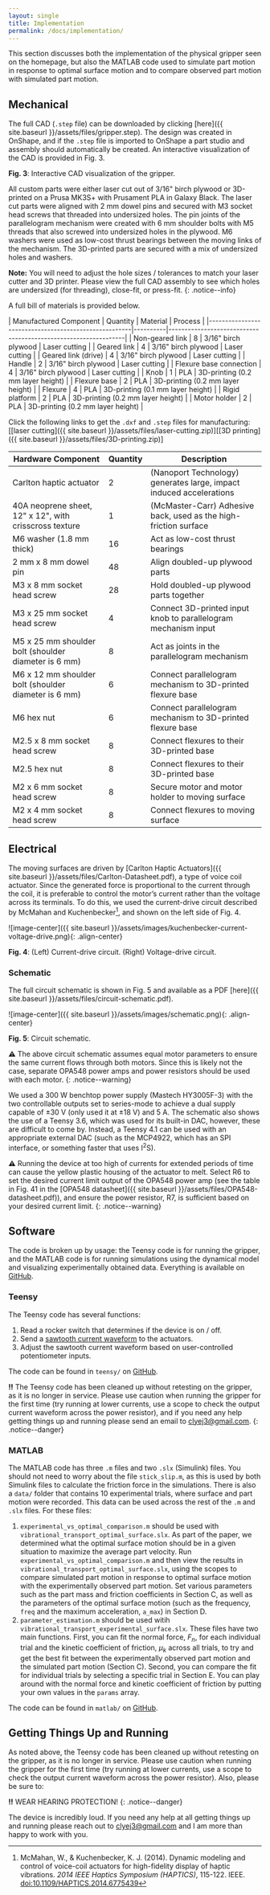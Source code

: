 ```yaml
---
layout: single
title: Implementation
permalink: /docs/implementation/
---
```


<script type="module" src="https://unpkg.com/@google/model-viewer/dist/model-viewer.min.js"></script>


This section discusses both the implementation of the physical gripper seen on the homepage, but also the MATLAB code used to simulate part motion in response to optimal surface motion and to compare observed part motion with simulated part motion.

## Mechanical

The full CAD (`.step` file) can be downloaded by clicking [here]({{ site.baseurl }}/assets/files/gripper.step). The design was created in OnShape, and if the `.step` file is imported to OnShape a part studio and assembly should automatically be created. An interactive visualization of the CAD is provided in Fig. 3.

<model-viewer 
  src="{{ site.baseurl }}/assets/models/Gripper.gltf" 
  alt="3D CAD model" 
  camera-controls 
  environment-image="{{ site.baseurl }}/assets/textures/qwantani_night_4k.hdr"
  shadow-intensity="0.9" 
  shadow-softness="0.5"
  exposure="0.4"
  tone-mapping="neutral"
  style="width: 100%; height: 500px;">
</model-viewer>
<span class="figure-caption"><strong>Fig. 3</strong>: Interactive CAD visualization of the gripper.</span>

All custom parts were either laser cut out of 3/16" birch plywood or 3D-printed on a Prusa MK3S+ with Prusament PLA in Galaxy Black. The laser cut parts were aligned with 2 mm dowel pins and secured with M3 socket head screws that threaded into undersized holes. The pin joints of the parallelogram mechanism were created with 6 mm shoulder bolts with M5 threads that also screwed into undersized holes in the plywood. M6 washers were used as low-cost thrust bearings between the moving links of the mechanism. The 3D-printed parts are secured with a mix of undersized holes and washers. 

**Note:** You will need to adjust the hole sizes / tolerances to match your laser cutter and 3D printer. Please view the full CAD assembly to see which holes are undersized (for threading), close-fit, or press-fit. 
{: .notice--info}

A full bill of materials is provided below.

| Manufactured Component                               | Quantity | Material            | Process                                  |
|------------------------------------------------------|----------|----------------------------------------------------------------|
| Non-geared link                                      |    8     | 3/16" birch plywood | Laser cutting                            |
| Geared link                                          |    4     | 3/16" birch plywood | Laser cutting                            |
| Geared link (drive)                                  |    4     | 3/16" birch plywood | Laser cutting                            |
| Handle                                               |    2     | 3/16" birch plywood | Laser cutting                            |
| Flexure base connection                              |    4     | 3/16" birch plywood | Laser cutting                            |
| Knob                                                 |    1     | PLA                 | 3D-printing (0.2 mm layer height)        |
| Flexure base                                         |    2     | PLA                 | 3D-printing (0.2 mm layer height)        |
| Flexure                                              |    4     | PLA                 | 3D-printing (0.1 mm layer height)        |
| Rigid platform                                       |    2     | PLA                 | 3D-printing (0.2 mm layer height)        |
| Motor holder                                         |    2     | PLA                 | 3D-printing (0.2 mm layer height)        |


Click the following links to get the `.dxf` and `.step` files for manufacturing: [[laser cutting]({{ site.baseurl }}/assets/files/laser-cutting.zip)][[3D printing]({{ site.baseurl }}/assets/files/3D-printing.zip)]


| Hardware Component                                       | Quantity | Description                                                       |
|----------------------------------------------------------|----|-------------------------------------------------------------------------|
| Carlton haptic actuator                                  | 2  | (Nanoport Technology) generates large, impact induced accelerations     |
| 40A neoprene sheet, 12" x 12", with crisscross texture   | 1  | (McMaster-Carr) Adhesive back, used as the high-friction surface        |
| M6 washer (1.8 mm thick)                                 | 16 | Act as low-cost thrust bearings                                         |
| 2 mm x 8 mm dowel pin                                    | 48 | Align doubled-up plywood parts                                          |
| M3 x 8 mm socket head screw                              | 28 | Hold doubled-up plywood parts together                                  |
| M3 x 25 mm socket head screw                             | 4  | Connect 3D-printed input knob to parallelogram mechanism input          |
| M5 x 25 mm shoulder bolt (shoulder diameter is 6 mm)     | 8  | Act as joints in the parallelogram mechanism                            |
| M6 x 12 mm shoulder bolt (shoulder diameter is 6 mm)     | 6  | Connect parallelogram mechanism to 3D-printed flexure base              |
| M6 hex nut                                               | 6  | Connect parallelogram mechanism to 3D-printed flexure base              |
| M2.5 x 8 mm socket head screw                            | 8  | Connect flexures to their 3D-printed base                               |
| M2.5 hex nut                                             | 8  | Connect flexures to their 3D-printed base                               |
| M2 x 6 mm socket head screw                              | 8  | Secure motor and motor holder to moving surface                         |
| M2 x 4 mm socket head screw                              | 8  | Connect flexures to moving surface                                      |


## Electrical

The moving surfaces are driven by [Carlton Haptic Actuators]({{ site.baseurl }}/assets/files/Carlton-Datasheet.pdf), a type of voice coil actuator. Since the generated force is proportional to the current through the coil, it is preferable to control the motor’s current rather than the voltage across its terminals. To do this, we used the current-drive circuit described by McMahan and Kuchenbecker[^1], and shown on the left side of Fig. 4.

![image-center]({{ site.baseurl }}/assets/images/kuchenbecker-current-voltage-drive.png){: .align-center}

<span class="figure-caption"><strong>Fig. 4</strong>: (Left) Current-drive circuit. (Right) Voltage-drive circuit.</span>

[^1]: McMahan, W., & Kuchenbecker, K. J. (2014). Dynamic modeling and control of voice-coil actuators for high-fidelity display of haptic vibrations. *2014 IEEE Haptics Symposium (HAPTICS)*, 115-122. IEEE. [doi:10.1109/HAPTICS.2014.6775439](https://doi.org/10.1109/HAPTICS.2014.6775439)


### Schematic

The full circuit schematic is shown in Fig. 5 and available as a PDF [here]({{ site.baseurl }}/assets/files/circuit-schematic.pdf).

![image-center]({{ site.baseurl }}/assets/images/schematic.png){: .align-center}

<span class="figure-caption"><strong>Fig. 5</strong>: Circuit schematic.</span>

**:warning:** The above circuit schematic assumes equal motor parameters to ensure the same current flows through both motors. Since this is likely not the case, separate OPA548 power amps and power resistors should be used with each motor.
{: .notice--warning}

We used a 300 W benchtop power supply (Mastech HY3005F-3) with the two controllable outputs set to series-mode to achieve a dual supply capable of ±30 V (only used it at ±18 V) and 5 A. The schematic also shows the use of a Teensy 3.6, which was used for its built-in DAC, however, these are difficult to come by. Instead, a Teensy 4.1 can be used with an appropriate external DAC (such as the MCP4922, which has an SPI interface, or something faster that uses I<sup>2</sup>S). 

**:warning:** Running the device at too high of currents for extended periods of time can cause the yellow plastic housing of the actuator to melt. Select R6 to set the desired current limit output of the OPA548 power amp (see the table in Fig. 41 in the [OPA548 datasheet]({{ site.baseurl }}/assets/files/OPA548-datasheet.pdf)), and ensure the power resistor, R7, is sufficient based on your desired current limit. 
{: .notice--warning}

## Software

The code is broken up by usage: the Teensy code is for running the gripper, and the MATLAB code is for running simulations using the dynamical model and visualizing experimentally obtained data. Everything is available on [GitHub](https://github.com/clyako/vertical-vibratory-transport-of-grasped-parts-using-impacts.git).

### Teensy

The Teensy code has several functions:

1. Read a rocker switch that determines if the device is on / off.
2. Send a [sawtooth current waveform](https://en.wikipedia.org/wiki/Sawtooth_wave#/media/File:Waveforms.svg) to the actuators.
3. Adjust the sawtooth current waveform based on user-controlled potentiometer inputs.

The code can be found in `teensy/` on [GitHub](https://github.com/clyako/vertical-vibratory-transport-of-grasped-parts-using-impacts.git). 

**:bangbang:** The Teensy code has been cleaned up without retesting on the gripper, as it is no longer in service. Please use caution when running the gripper for the first time (try running at lower currents, use a scope to check the output current waveform across the power resistor), and if you need any help getting things up and running please send an email to clyej3@gmail.com.
{: .notice--danger}

### MATLAB

The MATLAB code has three `.m` files and two `.slx` (Simulink) files. You should not need to worry about the file `stick_slip.m`, as this is used by both Simulink files to calculate the friction force in the simulations. There is also a `data/` folder that contains 10 experimental trials, where surface and part motion were recorded. This data can be used across the rest of the `.m` and `.slx` files. For these files:

1. `experimental_vs_optimal_comparison.m` should be used with `vibrational_transport_optimal_surface.slx`. As part of the paper, we determined what the optimal surface motion should be in a given situation to maximize the average part velocity. Run `experimental_vs_optimal_comparison.m` and then view the results in `vibrational_transport_optimal_surface.slx`, using the scopes to compare simulated part motion in response to optimal surface motion with the experimentally observed part motion. Set various parameters such as the part mass and friction coefficients in Section C, as well as the parameters of the optimal surface motion (such as the frequency, `freq` and the maximum acceleration, `a_max`) in Section D. 
2. `parameter_estimation.m` should be used witih `vibrational_transport_experimental_surface.slx`. These files have two main functions. First, you can fit the normal force, $F_n$, for each individual trial and the kinetic coefficient of friction, $\mu_k$ across all trials, to try and get the best fit between the experimentally observed part motion and the simulated part motion (Section C). Second, you can compare the fit for individual trials by selecting a specific trial in Section E. You can play around with the normal force and kinetic coefficient of friction by putting your own values in the `params` array. 

The code can be found in `matlab/` on [GitHub](https://github.com/clyako/vertical-vibratory-transport-of-grasped-parts-using-impacts.git). 

## Getting Things Up and Running

As noted above, the Teensy code has been cleaned up without retesting on the gripper, as it is no longer in service. Please use caution when running the gripper for the first time (try running at lower currents, use a scope to check the output current waveform across the power resistor). Also, please be sure to:

**:bangbang:** WEAR HEARING PROTECTION!
{: .notice--danger}

The device is incredibly loud. If you need any help at all getting things up and running please reach out to clyej3@gmail.com and I am more than happy to work with you.

